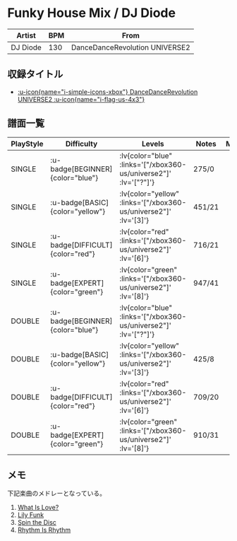 # Funky House Mix / DJ Diode

|Artist|BPM|From|
|------|---|----|
|DJ Diode|130|DanceDanceRevolution UNIVERSE2|

## 収録タイトル

- [ :u-icon{name="i-simple-icons-xbox"} DanceDanceRevolution UNIVERSE2 :u-icon{name="i-flag-us-4x3"} ](/xbox360-us/universe2)

## 譜面一覧

|PlayStyle|Difficulty|Levels|Notes|Movie|
|---------|----------|------|-----|-----|
|SINGLE| :u-badge[BEGINNER]{color="blue"} | :lv{color="blue" :links='["/xbox360-us/universe2"]' :lv='["?"]'} |275/0||
|SINGLE| :u-badge[BASIC]{color="yellow"} | :lv{color="yellow" :links='["/xbox360-us/universe2"]' :lv='[3]'} |451/21||
|SINGLE| :u-badge[DIFFICULT]{color="red"} | :lv{color="red" :links='["/xbox360-us/universe2"]' :lv='[6]'} |716/21||
|SINGLE| :u-badge[EXPERT]{color="green"} | :lv{color="green" :links='["/xbox360-us/universe2"]' :lv='[8]'} |947/41||
|DOUBLE| :u-badge[BEGINNER]{color="blue"} | :lv{color="blue" :links='["/xbox360-us/universe2"]' :lv='["?"]'} |||
|DOUBLE| :u-badge[BASIC]{color="yellow"} | :lv{color="yellow" :links='["/xbox360-us/universe2"]' :lv='[3]'} |425/8||
|DOUBLE| :u-badge[DIFFICULT]{color="red"} | :lv{color="red" :links='["/xbox360-us/universe2"]' :lv='[6]'} |709/20||
|DOUBLE| :u-badge[EXPERT]{color="green"} | :lv{color="green" :links='["/xbox360-us/universe2"]' :lv='[8]'} |910/31||

## メモ

下記楽曲のメドレーとなっている。

1. [What Is Love?](/playstation2-jp/festival/what-is-love)
1. [Lily Funk](/xbox360-us/universe2/lily-funk)
1. [Spin the Disc](/playstation2-jp/max2/spin-the-disc)
1. [Rhythm Is Rhythm](/xbox360-us/universe2/rhythm-is-rhythm)
